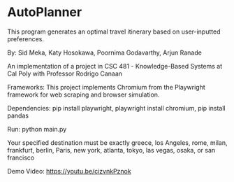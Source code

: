# AutoPlanner 
This program generates an optimal travel itinerary based on user-inputted preferences.

By: Sid Meka, Katy Hosokawa, Poornima Godavarthy, Arjun Ranade

An implementation of a project in CSC 481 - Knowledge-Based Systems at Cal Poly with Professor Rodrigo Canaan

Frameworks: This project implements Chromium from the Playwright framework for web scraping and browser simulation.

Dependencies: pip install playwright,
              playwright install chromium,
              pip install pandas
              
Run: python main.py
    
Your specified destination must be exactly greece, los Angeles, rome, milan, frankfurt, berlin, Paris, new york, atlanta, tokyo, las vegas, osaka, or san francisco
    
Demo Video: https://youtu.be/cizvnkPznok
